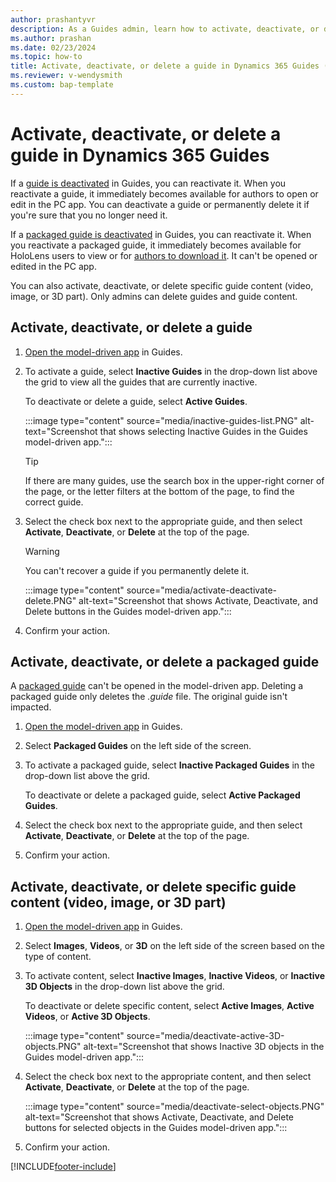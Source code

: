 ```yaml
---
author: prashantyvr
description: As a Guides admin, learn how to activate, deactivate, or delete a guide, packaged guide, or guide content (video, image, or 3D part).
ms.author: prashan
ms.date: 02/23/2024
ms.topic: how-to
title: Activate, deactivate, or delete a guide in Dynamics 365 Guides (admins)
ms.reviewer: v-wendysmith
ms.custom: bap-template
---
```


# Activate, deactivate, or delete a guide in Dynamics 365 Guides

If a [guide is deactivated](pc-app-deactivate-guide.md) in Guides, you can reactivate it. When you reactivate a guide, it immediately becomes available for authors to open or edit in the PC app. You can deactivate a guide or permanently delete it if you're sure that you no longer need it.

If a [packaged guide is deactivated](package-a-guide.md#manage-a-packaged-guide-in-the-pc-app) in Guides, you can reactivate it. When you reactivate a packaged guide, it immediately becomes available for HoloLens users to view or for [authors to download it](package-a-guide.md#download-a-packaged-guide-in-the-model-driven-app). It can't be opened or edited in the PC app.

You can also activate, deactivate, or delete specific guide content (video, image, or 3D part). Only admins can delete guides and guide content.

## Activate, deactivate, or delete a guide

1. [Open the model-driven app](open-model-driven-app.md) in Guides.

1. To activate a guide, select **Inactive Guides** in the drop-down list above the grid to view all the guides that are currently inactive.

   To deactivate or delete a guide, select **Active Guides**.

   :::image type="content" source="media/inactive-guides-list.PNG" alt-text="Screenshot that shows selecting Inactive Guides in the Guides model-driven app.":::

    > [!TIP]
    > If there are many guides, use the search box in the upper-right corner of the page, or the letter filters at the bottom of the page, to find the correct guide.

1. Select the check box next to the appropriate guide, and then select **Activate**, **Deactivate**, or **Delete** at the top of the page.

    > [!WARNING]
    > You can't recover a guide if you permanently delete it.

   :::image type="content" source="media/activate-deactivate-delete.PNG" alt-text="Screenshot that shows Activate, Deactivate, and Delete buttons in the Guides model-driven app.":::

1. Confirm your action.

## Activate, deactivate, or delete a packaged guide

A [packaged guide](package-a-guide.md) can't be opened in the model-driven app. Deleting a packaged guide only deletes the *.guide* file. The original guide isn't impacted.

1. [Open the model-driven app](open-model-driven-app.md) in Guides.

1. Select **Packaged Guides** on the left side of the screen. 

1. To activate a packaged guide, select **Inactive Packaged Guides** in the drop-down list above the grid.

   To deactivate or delete a packaged guide, select **Active Packaged Guides**.

1. Select the check box next to the appropriate guide, and then select **Activate**, **Deactivate**, or **Delete** at the top of the page.

1. Confirm your action.

## Activate, deactivate, or delete specific guide content (video, image, or 3D part)

1. [Open the model-driven app](open-model-driven-app.md) in Guides.

1. Select **Images**, **Videos**, or **3D** on the left side of the screen based on the type of content.

1. To activate content, select **Inactive Images**, **Inactive Videos**, or **Inactive 3D Objects** in the drop-down list above the grid.

   To deactivate or delete specific content, select **Active Images**, **Active Videos**, or **Active 3D Objects**.

   :::image type="content" source="media/deactivate-active-3D-objects.PNG" alt-text="Screenshot that shows Inactive 3D objects in the Guides model-driven app.":::

1. Select the check box next to the appropriate content, and then select **Activate**, **Deactivate**, or **Delete** at the top of the page.

   :::image type="content" source="media/deactivate-select-objects.PNG" alt-text="Screenshot that shows Activate, Deactivate, and Delete buttons for selected objects in the Guides model-driven app.":::

1. Confirm your action.

[!INCLUDE[footer-include](../includes/footer-banner.md)]
